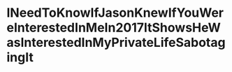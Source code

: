 # INeedToKnowIfJasonKnewIfYouWereInterestedInMeIn2017ItShowsHeWasInterestedInMyPrivateLifeSabotagingIt